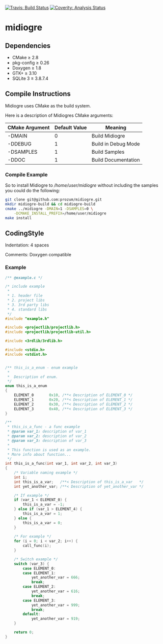 [![Travis: Build Status](https://travis-ci.org/prozum/midiogre.svg?branch=master)](https://travis-ci.org/prozum/midiogre)
[![Coverity: Analysis Status](https://scan.coverity.com/projects/3450/badge.svg)](https://scan.coverity.com/projects/3450)

midiogre
========

Dependencies
--------------------
- CMake		≥ 2.8
- pkg-config	≥ 0.26
- Doxygen	≥ 1.8
- GTK+		≥ 3.10
- SQLite 3  ≥ 3.8.7.4

Compile Instructions
--------------------
Midiogre uses CMake as the build system.

Here is a description of Midiogres CMake arguments:

CMake Argument  | Default Value | Meaning
-------------   | ------------- | -------------
-DMAIN          |       0       | Build Midiogre
-DDEBUG         |       1       | Build in Debug Mode
-DSAMPLES       |       1       | Build Samples
-DDOC           |       1       | Build Documentation

### Compile Example
So to install Midiogre to */home/user/midiogre* without including the samples you could do the following:

```bash
git clone git@github.com:prozum/midiogre.git 
mkdir midiogre-build && cd midiogre-build
cmake ../midiogre -DMAIN=1 -DSAMPLES=0 \
	-DCMAKE_INSTALL_PREFIX=/home/user/midiogre
make install
```

CodingStyle
--------------------
Indentation: 4 spaces

Comments: Doxygen compatible

### Example
```c
/** @example.c */

/* include example 
 * 
 * 1. header file
 * 2. project libs
 * 3. 3rd party libs
 * 4. standard libs
 */
#include "example.h"

#include <projectlib/projectlib.h>
#include <projectlib/projectlib-util.h>

#include <3rdlib/3rdlib.h>

#include <stdio.h>
#include <stdint.h>


/** this_is_a_enum - enum example
 *  
 *  Description of enum.
 */
enum this_is_a_enum
{
    ELEMENT_0       0x10, /**< Description of ELEMENT_0 */
    ELEMENT_1       0x20, /**< Description of ELEMENT_1 */
    ELEMENT_2       0x30, /**< Description of ELEMENT_2 */
    ELEMENT_3       0x40, /**< Description of ELEMENT_3 */
}

/**
 * this_is_a_func - a func example 
 * @param var_1: description of var_1
 * @param var_2: description of var_2
 * @param var_3: description of var_3
 *
 * This function is used as an example.
 * More info about function...
 */
int this_is_a_func(int var_1, int var_2, int var_3)
{
    /* Variable naming example */
    int i;
    int this_is_a_var;   /**< Description of this_is_a_var   */
    int yet_another_var; /**< Description of yet_another_var */

    /* If example */
    if (var_1 < ELEMENT_0) {
        this_is_a_var = -1;
    } else if (var_1 > ELEMENT_4) {
        this_is_a_var = 1;
    } else {
        this_is_a_var = 0;
    }
    
    /* For example */
    for (i = 0; i < var_2; i++) {
        call_func(i);
    }

    /* Switch example */
    switch (var_3) {
        case ELEMENT_0:
        case ELEMENT_1:
            yet_another_var = 666;
            break;
        case ELEMENT_2:
            yet_another_var = 616;
            break;
        case ELEMENT_3:
            yet_another_var = 999;
            break;
        default:
            yet_another_var = 919;
    }

    return 0;
}
```

